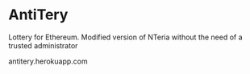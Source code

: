 # AntiTery

Lottery for Ethereum. Modified version of NTeria without the need of a trusted administrator

antitery.herokuapp.com
